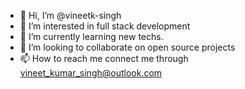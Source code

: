 - 👋 Hi, I’m @vineetk-singh
- 👀 I’m interested in full stack development
- 🌱 I’m currently learning new techs.
- 💞️ I’m looking to collaborate on open source projects
- 📫 How to reach me connect me through vineet_kumar_singh@outlook.com

<!---
vineetk-singh/vineetk-singh is a ✨ special ✨ repository because its `README.md` (this file) appears on your GitHub profile.
You can click the Preview link to take a look at your changes.
--->
